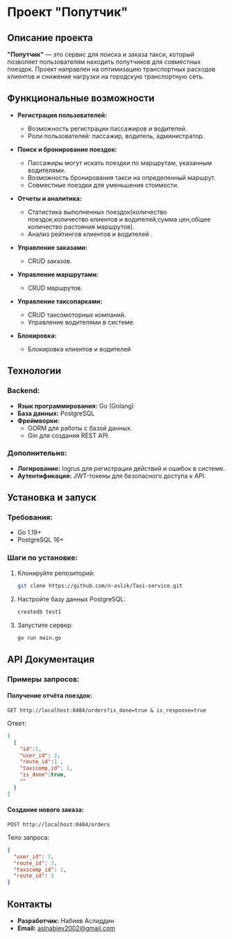 # Проект "Попутчик"

## Описание проекта

**"Попутчик"** — это сервис для поиска и заказа такси, который позволяет пользователям находить попутчиков для совместных поездок. Проект направлен на оптимизацию транспортных расходов клиентов и снижение нагрузки на городскую транспортную сеть.

## Функциональные возможности

- **Регистрация пользователей:**
  - Возможность регистрации пассажиров и водителей.
  - Роли пользователей: пассажир, водитель, администратор.

- **Поиск и бронирование поездок:**
  - Пассажиры могут искать поездки по маршрутам, указанным водителями.
  - Возможность бронирования такси на определенный маршрут.
  - Совместные поездки для уменьшения стоимости.

- **Отчеты и аналитика:**
  - Статистика выполненных поездок(количество поездок,количество клиентов и водителей,сумма цен,общее количество растояния маршрутов).
  - Анализ рейтингов клиентов и водителей .
    
- **Управление заказами:**
  - CRUD заказов.
 
- **Управление маршрутами:**
  - CRUD маршрутов.

- **Управление таксопарками:**
  - CRUD таксомоторных компаний.
  - Управление водителями в системе.
- **Блокировка:**
  - Блокировка клиентов и водителей

## Технологии

### Backend:
- **Язык программирования:** Go (Golang)
- **База данных:** PostgreSQL
- **Фреймворки:**
  - GORM для работы с базой данных.
  - Gin для создания REST API.

### Дополнительно:
- **Логирование:** logrus для регистрации действий и ошибок в системе.
- **Аутентификация:** JWT-токены для безопасного доступа к API.

## Установка и запуск

### Требования:
- Go 1.19+
- PostgreSQL 16+

### Шаги по установке:
1. Клонируйте репозиторий:
    ```bash
    git clone https://github.com/n-aslik/Taxi-service.git
    ```
2. Настройте базу данных PostgreSQL:
    ```bash
    createdb test1
    ```
3. Запустите сервер:
    ```bash
    go run main.go
    ```

## API Документация

### Примеры запросов:

#### Получение отчёта поездок:
```
GET http://localhost:8484/orders?is_done=true & is_response=true
```

Ответ:
```json
[
  {
    "id":1,
    "user_id": 2,
    "route_id":1 ,
    "taxicomp_id": 1,
    "is_done":true,
    ""
  }
]
```

#### Создание нового заказа:
```
POST http://localhost:8484/orders
```

Тело запроса:
```json
{
  "user_id": 2,
  "route_id": 3,
  "taxicomp_id": 1,
  "route_id": 3
}
```
## Контакты

- **Разработчик:** Набиев Аслиддин
- **Email:** aslnabiev2002@gmail.com
